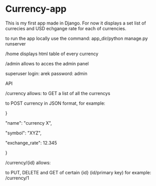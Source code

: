 # Currency-app

This is my first app made in Django.
For now it displays a set list of currecies and USD echgange rate for each of currencies.

to run the app locally use the command: app_dir/python manage.py runserver

/home displays html table of every currency

/admin allows to acces the admin panel

  superuser login: arek password: admin

API

/currency allows:
to GET a list of all the currencys

to POST currency in JSON format, for example: 

}

  "name": "currency X",
  
  "symbol": "XYZ",
  
  "exchange_rate": 12.345
  
}

/currency/{id} allows:

to PUT, DELETE and GET of certain {id} (id/primary key) for example: /currency/1

